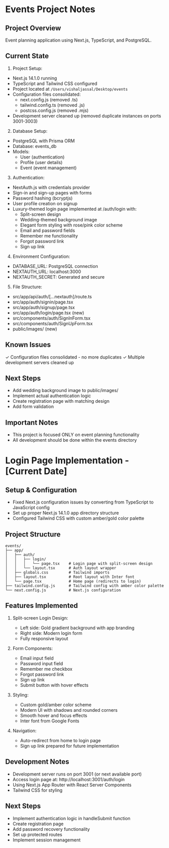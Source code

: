 # Events Project Notes

## Project Overview
Event planning application using Next.js, TypeScript, and PostgreSQL.

## Current State
1. Project Setup:
- Next.js 14.1.0 running
- TypeScript and Tailwind CSS configured
- Project located at `/Users/vishaljassal/Desktop/events`
- Configuration files consolidated:
  - next.config.js (removed .ts)
  - tailwind.config.ts (removed .js)
  - postcss.config.js (removed .mjs)
- Development server cleaned up (removed duplicate instances on ports 3001-3003)

2. Database Setup:
- PostgreSQL with Prisma ORM
- Database: events_db
- Models:
  - User (authentication)
  - Profile (user details)
  - Event (event management)

3. Authentication:
- NextAuth.js with credentials provider
- Sign-in and sign-up pages with forms
- Password hashing (bcryptjs)
- User profile creation on signup
- Luxury-themed login page implemented at /auth/login with:
  - Split-screen design
  - Wedding-themed background image
  - Elegant form styling with rose/pink color scheme
  - Email and password fields
  - Remember me functionality
  - Forgot password link
  - Sign up link

4. Environment Configuration:
- DATABASE_URL: PostgreSQL connection
- NEXTAUTH_URL: localhost:3000
- NEXTAUTH_SECRET: Generated and secure

5. File Structure:
- src/app/api/auth/[...nextauth]/route.ts
- src/app/auth/signin/page.tsx
- src/app/auth/signup/page.tsx
- src/app/auth/login/page.tsx (new)
- src/components/auth/SignInForm.tsx
- src/components/auth/SignUpForm.tsx
- public/images/ (new)

## Known Issues
✓ Configuration files consolidated - no more duplicates
✓ Multiple development servers cleaned up

## Next Steps
- Add wedding background image to public/images/
- Implement actual authentication logic
- Create registration page with matching design
- Add form validation

## Important Notes
- This project is focused ONLY on event planning functionality
- All development should be done within the events directory 

# Login Page Implementation - [Current Date]

## Setup & Configuration
- Fixed Next.js configuration issues by converting from TypeScript to JavaScript config
- Set up proper Next.js 14.1.0 app directory structure
- Configured Tailwind CSS with custom amber/gold color palette

## Project Structure
```
events/
├── app/
│   ├── auth/
│   │   ├── login/
│   │   │   └── page.tsx    # Login page with split-screen design
│   │   └── layout.tsx      # Auth layout wrapper
│   ├── globals.css         # Tailwind imports
│   ├── layout.tsx          # Root layout with Inter font
│   └── page.tsx            # Home page (redirects to login)
├── tailwind.config.js      # Tailwind config with amber color palette
└── next.config.js          # Next.js configuration
```

## Features Implemented
1. Split-screen Login Design:
   - Left side: Gold gradient background with app branding
   - Right side: Modern login form
   - Fully responsive layout

2. Form Components:
   - Email input field
   - Password input field
   - Remember me checkbox
   - Forgot password link
   - Sign up link
   - Submit button with hover effects

3. Styling:
   - Custom gold/amber color scheme
   - Modern UI with shadows and rounded corners
   - Smooth hover and focus effects
   - Inter font from Google Fonts

4. Navigation:
   - Auto-redirect from home to login page
   - Sign up link prepared for future implementation

## Development Notes
- Development server runs on port 3001 (or next available port)
- Access login page at: http://localhost:3001/auth/login
- Using Next.js App Router with React Server Components
- Tailwind CSS for styling

## Next Steps
- Implement authentication logic in handleSubmit function
- Create registration page
- Add password recovery functionality
- Set up protected routes
- Implement session management 